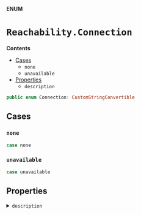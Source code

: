 **ENUM**

# `Reachability.Connection`

**Contents**

- [Cases](#cases)
  - `none`
  - `unavailable`
- [Properties](#properties)
  - `description`

```swift
public enum Connection: CustomStringConvertible
```

## Cases
### `none`

```swift
case none
```

### `unavailable`

```swift
case unavailable
```

## Properties
<details><summary markdown="span"><code>description</code></summary>

```swift
public var description: String
```

</details>
